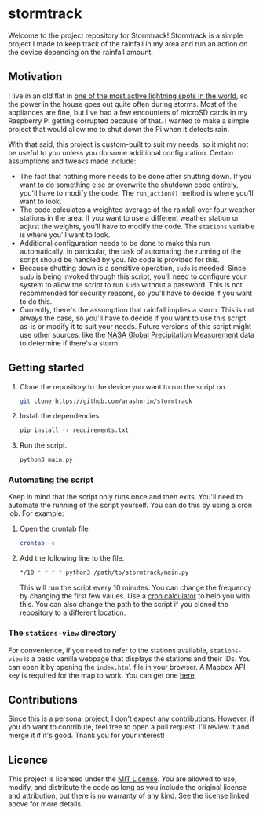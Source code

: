 # stormtrack

Welcome to the project repository for Stormtrack! Stormtrack is a simple project I made to keep track of the rainfall in my area and run an action on the device depending on the rainfall amount.

## Motivation

I live in an old flat in [one of the most active lightning spots in the world](https://www.statista.com/statistics/1292520/global-leading-countries-by-total-lightning-density/), so the power in the house goes out quite often during storms. Most of the appliances are fine, but I've had a few encounters of microSD cards in my Raspberry Pi getting corrupted because of that. I wanted to make a simple project that would allow me to shut down the Pi when it detects rain.

With that said, this project is custom-built to suit my needs, so it might not be useful to you unless you do some additional configuration. Certain assumptions and tweaks made include:

- The fact that nothing more needs to be done after shutting down. If you want to do something else or overwrite the shutdown code entirely, you'll have to modify the code. The `run_action()` method is where you'll want to look.
- The code calculates a weighted average of the rainfall over four weather stations in the area. If you want to use a different weather station or adjust the weights, you'll have to modify the code. The `stations` variable is where you'll want to look.
- Additional configuration needs to be done to make this run automatically. In particular, the task of automating the running of the script should be handled by you. No code is provided for this.
- Because shutting down is a sensitive operation, `sudo` is needed. Since `sudo` is being invoked through this script, you'll need to configure your system to allow the script to run `sudo` without a password. This is not recommended for security reasons, so you'll have to decide if you want to do this.
- Currently, there's the assumption that rainfall implies a storm. This is not always the case, so you'll have to decide if you want to use this script as-is or modify it to suit your needs. Future versions of this script might use other sources, like the [NASA Global Precipitation Measurement](https://pmm.nasa.gov/data-access/downloads/gpm) data to determine if there's a storm.

## Getting started

1. Clone the repository to the device you want to run the script on.

   ```sh
   git clone https://github.com/arashnrim/stormtrack
   ```

2. Install the dependencies.

   ```sh
   pip install -r requirements.txt
   ```

3. Run the script.

   ```sh
   python3 main.py
   ```

### Automating the script

Keep in mind that the script only runs once and then exits. You'll need to automate the running of the script yourself. You can do this by using a cron job. For example:

1. Open the crontab file.

   ```sh
   crontab -e
   ```

2. Add the following line to the file.

   ```sh
   */10 * * * * python3 /path/to/stormtrack/main.py
   ```

   This will run the script every 10 minutes. You can change the frequency by changing the first few values. Use a [cron calculator](https://crontab.guru/) to help you with this. You can also change the path to the script if you cloned the repository to a different location.

### The `stations-view` directory

For convenience, if you need to refer to the stations available, `stations-view` is a basic vanilla webpage that displays the stations and their IDs. You can open it by opening the `index.html` file in your browser. A Mapbox API key is required for the map to work. You can get one [here](https://account.mapbox.com/access-tokens/).

## Contributions

Since this is a personal project, I don't expect any contributions. However, if you do want to contribute, feel free to open a pull request. I'll review it and merge it if it's good. Thank you for your interest!

## Licence

This project is licensed under the [MIT License](https://github.com/arashnrim/stormtrack/blob/main/LICENSE.md). You are allowed to use, modify, and distribute the code as long as you include the original license and attribution, but there is no warranty of any kind. See the license linked above for more details.
